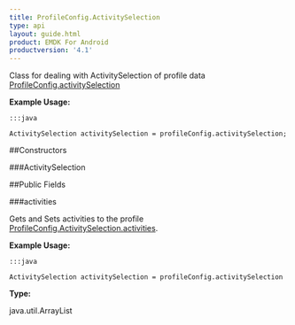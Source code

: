 ```yaml
---
title: ProfileConfig.ActivitySelection
type: api
layout: guide.html
product: EMDK For Android
productversion: '4.1'
---
```



Class for dealing with ActivitySelection of profile data [ ProfileConfig.activitySelection](../ProfileConfig#activityselection)
 
 

**Example Usage:**
	
	:::java
	
	ActivitySelection activitySelection = profileConfig.activitySelection;
	


##Constructors

###ActivitySelection



##Public Fields

###activities

Gets and Sets activities to the profile [ ProfileConfig.ActivitySelection.activities](../ProfileConfig-ActivitySelection#activities).
 
 

**Example Usage:**
	
	:::java
	
	ActivitySelection activitySelection = profileConfig.activitySelection
	


**Type:**

java.util.ArrayList












